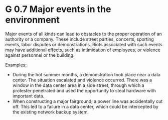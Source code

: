 G 0.7 Major events in the environment
==============================

Major events of all kinds can lead to obstacles to the proper operation of an authority or a company. These include street parties, concerts, sporting events, labor disputes or demonstrations. Riots associated with such events may have additional effects, such as intimidation of employees, or violence against personnel or the building.

Examples:

* During the hot summer months, a demonstration took place near a data center. The situation escalated and violence occurred. There was a window in the data center area in a side street, through which a protester penetrated and used the opportunity to steal hardware with important data.
* When constructing a major fairground, a power line was accidentally cut off. This led to a failure in a data center, which could be intercepted by the existing network backup system.
